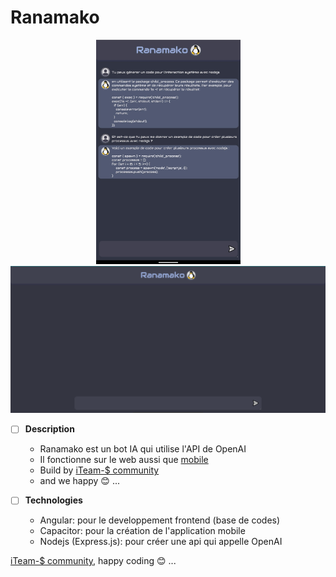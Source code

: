 # Ranamako

  <p align="center">
      <a href="https://github.com/iTeam-S/ranamako/blob/main/Ranamako.jpeg" target="blank">
          <img src="Ranamako.jpeg" width="231" alt="Ranamako" />
          <img src="Ranamako_web.png" width="531" alt="Ranamako" />
      </a>
  </p>
  
- [ ] <b>Description</b>
  - Ranamako est un bot IA qui utilise l'API de OpenAI
  - Il fonctionne sur le web aussi que [mobile](https://github.com/iTeam-S/ranamako/releases/tag/v1.0.0)
  - Build by [iTeam-$ community](https://iteam-s.mg)
  - and we happy 😊 ...

- [ ] <b>Technologies</b>
  - Angular: pour le developpement frontend (base de codes)
  - Capacitor: pour la création de l'application mobile
  - Nodejs (Express.js): pour créer une api qui appelle OpenAI
 
 [iTeam-$ community](https://github.com/iTeam-S), happy coding 😊 ...
